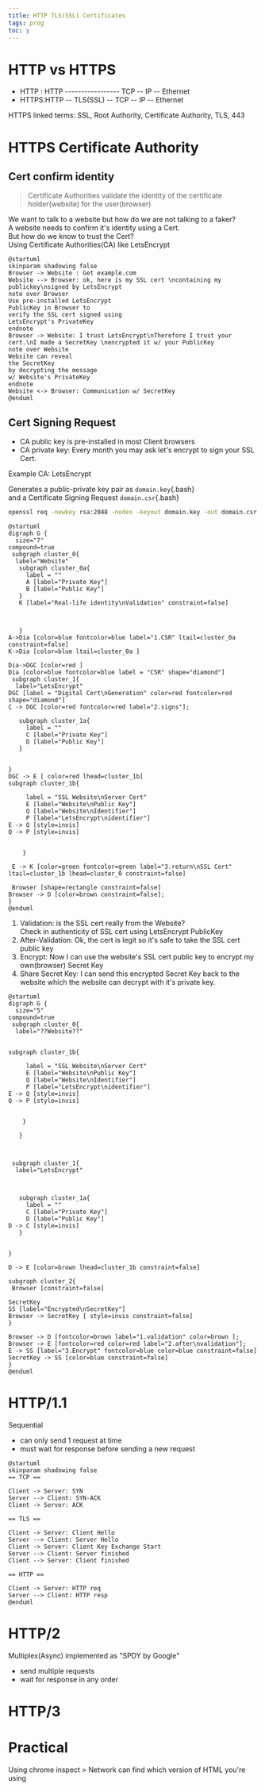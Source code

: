 ```yaml
---
title: HTTP TLS(SSL) Certificates 
tags: prog
toc: y
---
```



# HTTP vs HTTPS

* HTTP  : HTTP ----------------- TCP -- IP -- Ethernet  
* HTTPS:HTTP -- TLS(SSL) -- TCP -- IP -- Ethernet

HTTPS linked terms: SSL, Root Authority, Certificate Authority, TLS, 443

# HTTPS Certificate Authority

## Cert confirm identity

> Certificate Authorities validate the identity of the certificate holder(website) for the user(browser)

We want to talk to a website but how do we are not talking to a faker?  
A website needs to confirm it's identity using a Cert.   
But how do we know to trust the Cert?  
Using Certificate Authorities(CA) like LetsEncrypt

```plantuml
@startuml
skinparam shadowing false
Browser -> Website : Get example.com
Website --> Browser: ok, here is my SSL cert \ncontaining my publickey\nsigned by LetsEncrypt
note over Browser
Use pre-installed LetsEncrypt
PublicKey in Browser to
verify the SSL cert signed using
LetsEncrypt's PrivateKey
endnote
Browser -> Website: I trust LetsEncrypt\nTherefore I trust your cert.\nI made a SecretKey \nencrypted it w/ your PublicKey
note over Website
Website can reveal 
the SecretKey 
by decrypting the message 
w/ Website's PrivateKey 
endnote
Website <-> Browser: Communication w/ SecretKey
@enduml
```

## Cert Signing Request

  * CA public key is pre-installed in most Client browsers
  * CA private key: Every month you may ask let's encrypt to sign your SSL Cert.

  Example CA: LetsEncrypt


Generates a public-private key pair as `domain.key`{.bash}   
and a Certificate Signing Request `domain.csr`{.bash}

```bash
openssl req -newkey rsa:2048 -nodes -keyout domain.key -out domain.csr
```

```plantuml
@startuml
digraph G {
  size="7"
compound=true
 subgraph cluster_0{
  label="Website"
   subgraph cluster_0a{
     label = ""
     A [label="Private Key"]
     B [label="Public Key"]
   }
   K [label="Real-life identity\nValidation" constraint=false] 
   

   
   }
A->Dia [color=blue fontcolor=blue label="1.CSR" ltail=cluster_0a constraint=false]
K->Dia [color=blue ltail=cluster_0a ]

Dia->DGC [color=red ] 
Dia [color=blue fontcolor=blue label = "CSR" shape="diamond"]
 subgraph cluster_1{
  label="LetsEncrypt"
DGC [label = "Digital Cert\nGeneration" color=red fontcolor=red shape="diamond"]
C -> DGC [color=red fontcolor=red label="2.signs"];

   subgraph cluster_1a{
     label = ""
     C [label="Private Key"]
     D [label="Public Key"]
   }
   
 
}
DGC -> E [ color=red lhead=cluster_1b]
subgraph cluster_1b{
     
     label = "SSL Website\nServer Cert"
     E [label="Website\nPublic Key"]
     Q [label="Website\nIdentifier"]
     P [label="LetsEncrypt\nidentifier"]
E -> Q [style=invis]
Q -> P [style=invis]
     

    } 

 E -> K [color=green fontcolor=green label="3.return\nSSL Cert" ltail=cluster_1b lhead=cluster_0 constraint=false]

 Browser [shape=rectangle constraint=false]
Browser -> D [color=brown constraint=false];
}
@enduml
```

1. Validation: is the SSL cert really from the Website?  
 Check in authenticity of SSL cert using LetsEncrypt PublicKey
2. After-Validation: Ok, the cert is legit so it's safe to take the SSL cert public key
3. Encrypt: Now I can use the website's SSL cert public key to encrypt my own(browser) Secret Key
4. Share Secret Key: I can send this encrypted Secret Key back to the website which the website can decrypt with it's private key. 

```plantuml
@startuml
digraph G {
  size="5"
compound=true
 subgraph cluster_0{
  label="??Website??"

   
subgraph cluster_1b{
     
     label = "SSL Website\nServer Cert"
     E [label="Website\nPublic Key"]
     Q [label="Website\nIdentifier"]
     P [label="LetsEncrypt\nidentifier"]
E -> Q [style=invis]
Q -> P [style=invis]
     

    } 
   
   }



 subgraph cluster_1{
  label="LetsEncrypt"



   subgraph cluster_1a{
     label = ""
     C [label="Private Key"]
     D [label="Public Key"]
D -> C [style=invis]
   }
   
 
}

D -> E [color=brown lhead=cluster_1b constraint=false]

subgraph cluster_2{
 Browser [constraint=false]

SecretKey
SS [label="Encrypted\nSecretKey"]
Browser -> SecretKey [ style=invis constraint=false] 
}
 
Browser -> D [fontcolor=brown label="1.validation" color=brown ];
Browser -> E [fontcolor=red color=red label="2.after\nvalidation"];
E -> SS [label="3.Encrypt" fontcolor=blue color=blue constraint=false]
SecretKey -> SS [color=blue constraint=false]
}
@enduml
```



# HTTP/1.1 

Sequential

  * can only send 1 request at time
  * must wait for response before sending a new request


```plantuml
@startuml
skinparam shadowing false
== TCP ==

Client -> Server: SYN
Server --> Client: SYN-ACK
Client -> Server: ACK

== TLS ==

Client -> Server: Client Hello
Server --> Client: Server Hello
Client -> Server: Client Key Exchange Start
Server --> Client: Server finished
Client --> Server: Client finished

== HTTP ==

Client -> Server: HTTP req
Server --> Client: HTTP resp
@enduml
```

# HTTP/2

Multiplex(Async) implemented as "SPDY by Google" 

  * send multiple requests
  * wait for response in any order

# HTTP/3



# Practical

Using chrome inspect > Network can find which version of HTML you're using